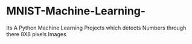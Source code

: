 # MNIST-Machine-Learning-
Its A Python Machine Learning Projects which detects Numbers through there 8X8 pixels Images
